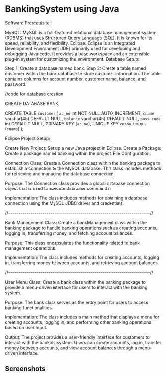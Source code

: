 
# BankingSystem using Java


Software Prerequisite:

MySQL: MySQL is a full-featured relational database management system (RDBMS) that uses Structured Query Language (SQL). It is known for its speed, reliability, and flexibility.
Eclipse: Eclipse is an Integrated Development Environment (IDE) primarily used for developing and debugging Java code. It provides a base workspace and an extensible plug-in system for customizing the environment.
Database Setup:

Step 1: Create a database named bank.
Step 2: Create a table named customer within the bank database to store customer information. The table contains columns for account number, customer name, balance, and password.

//code for database creation

CREATE DATABASE BANK;

CREATE TABLE `customer` (
  `ac_no` int NOT NULL AUTO_INCREMENT,
  `cname` varchar(45) DEFAULT NULL,
  `balance` varchar(45) DEFAULT NULL,
  `pass_code` int DEFAULT NULL,
  PRIMARY KEY (`ac_no`),
  UNIQUE KEY `cname_UNIQUE` (`cname`)
);

Eclipse Project Setup:

Create New Project: Set up a new Java project in Eclipse.
Create a Package: Create a package named banking within the project.
File Configuration:

Connection Class: Create a Connection class within the banking package to establish a connection to the MySQL database. This class includes methods for retrieving and managing the database connection.

Purpose: The Connection class provides a global database connection object that is used to execute database commands.

Implementation: The class includes methods for obtaining a database connection using the MySQL JDBC driver and credentials.


//-----------------------------------------------------------------------//


Bank Management Class: Create a bankManagement class within the banking package to handle banking operations such as creating accounts, logging in, transferring money, and fetching account balances.

Purpose: This class encapsulates the functionality related to bank management operations.

Implementation: The class includes methods for creating accounts, logging in, transferring money between accounts, and retrieving account balances.

//-----------------------------------------------------------------------//


User Menu Class: Create a bank class within the banking package to provide a menu-driven interface for users to interact with the banking system.

Purpose: The bank class serves as the entry point for users to access banking functionalities.

Implementation: The class includes a main method that displays a menu for creating accounts, logging in, and performing other banking operations based on user input.


Output:
The project provides a user-friendly interface for customers to interact with the banking system. Users can create accounts, log in, transfer money between accounts, and view account balances through a menu-driven interface.


## Screenshots




